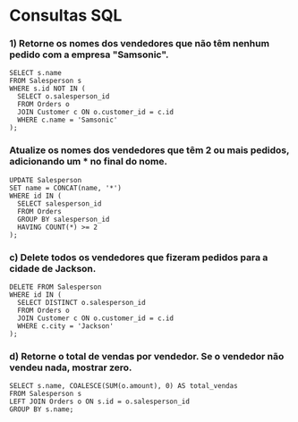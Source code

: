 # Consultas SQL


### 1) Retorne os nomes dos vendedores que não têm nenhum pedido com a empresa "Samsonic".
```
SELECT s.name
FROM Salesperson s
WHERE s.id NOT IN (
  SELECT o.salesperson_id
  FROM Orders o
  JOIN Customer c ON o.customer_id = c.id
  WHERE c.name = 'Samsonic'
);
```

###  Atualize os nomes dos vendedores que têm 2 ou mais pedidos, adicionando um * no final do nome.
```
UPDATE Salesperson
SET name = CONCAT(name, '*')
WHERE id IN (
  SELECT salesperson_id
  FROM Orders
  GROUP BY salesperson_id
  HAVING COUNT(*) >= 2
);
```

### c) Delete todos os vendedores que fizeram pedidos para a cidade de Jackson.

```
DELETE FROM Salesperson
WHERE id IN (
  SELECT DISTINCT o.salesperson_id
  FROM Orders o
  JOIN Customer c ON o.customer_id = c.id
  WHERE c.city = 'Jackson'
);
```

### d) Retorne o total de vendas por vendedor. Se o vendedor não vendeu nada, mostrar zero.

```
SELECT s.name, COALESCE(SUM(o.amount), 0) AS total_vendas
FROM Salesperson s
LEFT JOIN Orders o ON s.id = o.salesperson_id
GROUP BY s.name;
```
